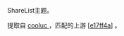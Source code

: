 ShareList主题。

提取自 [cooluc ](https://media.cooluc.com/source/sharelist) ，匹配的上游 [[e17ff4a](https://github.com/reruin/sharelist/commit/e17ff4a90c1c004a830d61053c4f4703ceec42eb)] 。

